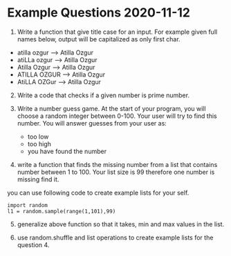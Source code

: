 # Example Questions 2020-11-12


1. Write a function that give title case for an input.
For example given full names below, output will be capitalized as only first char.


- atilla ozgur --> Atilla Ozgur 
- atiLLa ozgur --> Atilla Ozgur 
- Atilla Ozgur --> Atilla Ozgur 
- ATILLA OZGUR --> Atilla Ozgur 
- AtiLLA OZGur --> Atilla Ozgur 


2. Write a code that checks if a given number is prime number.


3. Write a number guess game. 
At the start of your program, you will choose a random integer between 0-100. 
Your user will try to find this number.
You will answer guesses from your user as:
	- too low
	- too high
	- you have found the number


4. write a function that finds the missing number from a list that contains number between 1 to 100. Your list size is 99 therefore one number is missing find it.

you can use following code to create example lists for your self.

	import random
	l1 = random.sample(range(1,101),99)


5. generalize above function so that it takes, min and max values in the list.


6. use random.shuffle and list operations to create example lists for the question 4.


